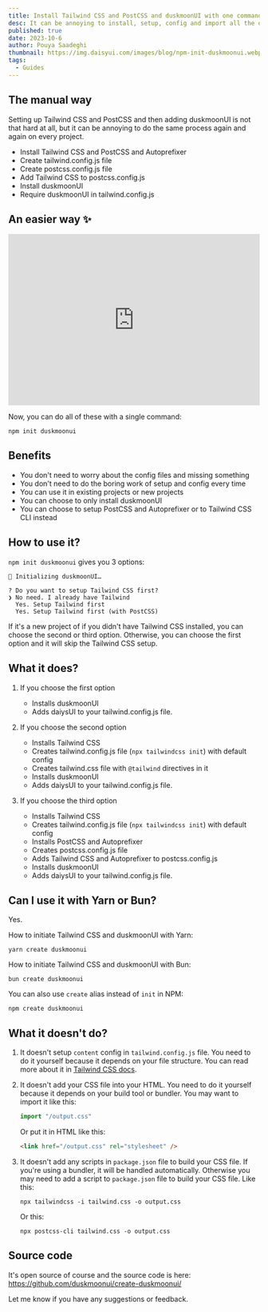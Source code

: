 ```yaml
---
title: Install Tailwind CSS and PostCSS and duskmoonUI with one command
desc: It can be annoying to install, setup, config and import all the dependencies. But now, you can do it with a single command.
published: true
date: 2023-10-6
author: Pouya Saadeghi
thumbnail: https://img.daisyui.com/images/blog/npm-init-duskmoonui.webp
tags:
  - Guides
---
```


<script>
  import Translate from "$components/Translate.svelte"
</script>

## The manual way

Setting up Tailwind CSS and PostCSS and then adding duskmoonUI is not that hard at all, but it can be annoying to do the same process again and again on every project.

- Install Tailwind CSS and PostCSS and Autoprefixer
- Create tailwind.config.js file
- Create postcss.config.js file
- Add Tailwind CSS to postcss.config.js
- Install duskmoonUI
- Require duskmoonUI in tailwind.config.js

## An easier way ✨

<style>.embed-container { position: relative; padding-bottom: 68%; height: 0; overflow: hidden; max-width: 100%; } .embed-container iframe { position: absolute; top: 0; left: 0; width: 100%; height: 100%; }</style><div class='embed-container rounded-box'><iframe title="npm init duskmoonui" src='https://www.youtube.com/embed/2b0KzuRZEX8' frameborder='0' allowfullscreen></iframe></div>

Now, you can do all of these with a single command:

```
npm init duskmoonui
```

## Benefits

- You don't need to worry about the config files and missing something
- You don't need to do the boring work of setup and config every time
- You can use it in existing projects or new projects
- You can choose to only install duskmoonUI
- You can choose to setup PostCSS and Autoprefixer or to Tailwind CSS CLI instead

## How to use it?

`npm init duskmoonui` gives you 3 options:

```
🌼 Initializing duskmoonUI…

? Do you want to setup Tailwind CSS first?
❯ No need. I already have Tailwind
  Yes. Setup Tailwind first
  Yes. Setup Tailwind first (with PostCSS)
```

If it's a new project of if you didn't have Tailwind CSS installed, you can choose the second or third option. Otherwise, you can choose the first option and it will skip the Tailwind CSS setup.

## What it does?

1. If you choose the first option

   - Installs duskmoonUI
   - Adds daiysUI to your tailwind.config.js file.

2. If you choose the second option

   - Installs Tailwind CSS
   - Creates tailwind.config.js file (`npx tailwindcss init`) with default config
   - Creates tailwind.css file with `@tailwind` directives in it
   - Installs duskmoonUI
   - Adds daiysUI to your tailwind.config.js file.

3. If you choose the third option
   - Installs Tailwind CSS
   - Creates tailwind.config.js file (`npx tailwindcss init`) with default config
   - Installs PostCSS and Autoprefixer
   - Creates postcss.config.js file
   - Adds Tailwind CSS and Autoprefixer to postcss.config.js
   - Installs duskmoonUI
   - Adds daiysUI to your tailwind.config.js file.

## Can I use it with Yarn or Bun?

Yes.

How to initiate Tailwind CSS and duskmoonUI with Yarn:

```
yarn create duskmoonui
```

How to initiate Tailwind CSS and duskmoonUI with Bun:

```
bun create duskmoonui
```

You can also use `create` alias instead of `init` in NPM:

```
npm create duskmoonui
```

## What it doesn't do?

1. It doesn't setup `content` config in `tailwind.config.js` file.
   You need to do it yourself because it depends on your file structure. You can read more about it in [Tailwind CSS docs](https://tailwindcss.com/docs/content-configuration).
2. It doesn't add your CSS file into your HTML.
   You need to do it yourself because it depends on your build tool or bundler.
   You may want to import it like this:

   ```js
   import "/output.css"
   ```

   Or put it in HTML like this:

   ```html
   <link href="/output.css" rel="stylesheet" />
   ```

3. It doesn't add any scripts in `package.json` file to build your CSS file.
   If you're using a bundler, it will be handled automatically. Otherwise you may need to add a script to `package.json` file to build your CSS file.
   Like this:

   ```
   npx tailwindcss -i tailwind.css -o output.css
   ```

   Or this:

   ```
   npx postcss-cli tailwind.css -o output.css
   ```

## Source code

It's open source of course and the source code is here:
https://github.com/duskmoonui/create-duskmoonui/

Let me know if you have any suggestions or feedback.
